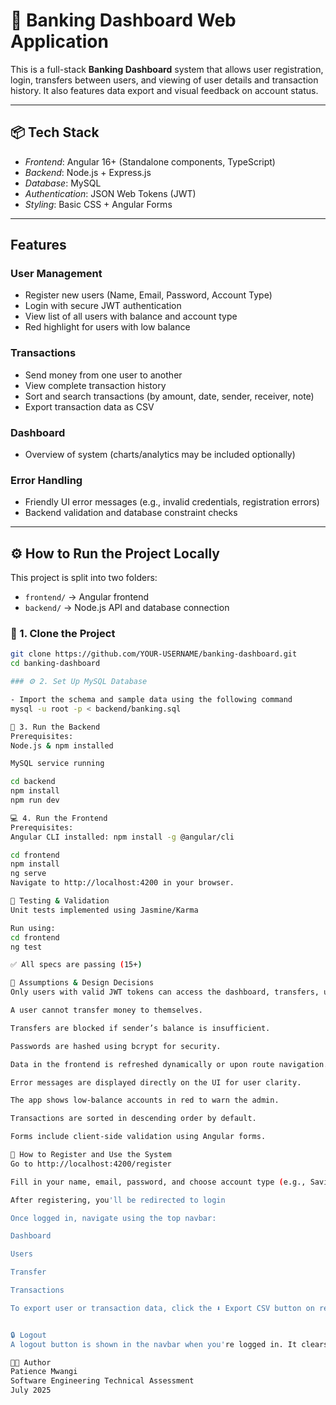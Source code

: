 # 💼 Banking Dashboard Web Application

This is a full-stack **Banking Dashboard** system that allows user registration, login, transfers between users, and viewing of user details and transaction history. It also features data export and visual feedback on account status.

---

## 📦 Tech Stack

- *Frontend*: Angular 16+ (Standalone components, TypeScript)
- *Backend*: Node.js + Express.js
- *Database*: MySQL
- *Authentication*: JSON Web Tokens (JWT)
- *Styling*: Basic CSS + Angular Forms

---

## Features

### User Management
- Register new users (Name, Email, Password, Account Type)
- Login with secure JWT authentication
- View list of all users with balance and account type
- Red highlight for users with low balance

### Transactions
- Send money from one user to another
- View complete transaction history
- Sort and search transactions (by amount, date, sender, receiver, note)
- Export transaction data as CSV

### Dashboard
- Overview of system (charts/analytics may be included optionally)

### Error Handling
- Friendly UI error messages (e.g., invalid credentials, registration errors)
- Backend validation and database constraint checks

---

## ⚙️ How to Run the Project Locally

This project is split into two folders:
- `frontend/` → Angular frontend
- `backend/` → Node.js API and database connection

### 🧱 1. Clone the Project
```bash
git clone https://github.com/YOUR-USERNAME/banking-dashboard.git
cd banking-dashboard

### ⚙️ 2. Set Up MySQL Database

- Import the schema and sample data using the following command
mysql -u root -p < backend/banking.sql

🚀 3. Run the Backend
Prerequisites:
Node.js & npm installed

MySQL service running

cd backend
npm install
npm run dev

💻 4. Run the Frontend
Prerequisites:
Angular CLI installed: npm install -g @angular/cli

cd frontend
npm install
ng serve
Navigate to http://localhost:4200 in your browser.

🧪 Testing & Validation
Unit tests implemented using Jasmine/Karma

Run using: 
cd frontend
ng test

✅ All specs are passing (15+)

🧠 Assumptions & Design Decisions
Only users with valid JWT tokens can access the dashboard, transfers, users, and transactions pages.

A user cannot transfer money to themselves.

Transfers are blocked if sender’s balance is insufficient.

Passwords are hashed using bcrypt for security.

Data in the frontend is refreshed dynamically or upon route navigation.

Error messages are displayed directly on the UI for user clarity.

The app shows low-balance accounts in red to warn the admin.

Transactions are sorted in descending order by default.

Forms include client-side validation using Angular forms.

📝 How to Register and Use the System
Go to http://localhost:4200/register

Fill in your name, email, password, and choose account type (e.g., Savings or Checking)

After registering, you'll be redirected to login

Once logged in, navigate using the top navbar:

Dashboard

Users

Transfer

Transactions

To export user or transaction data, click the ⬇️ Export CSV button on respective pages.


🔒 Logout
A logout button is shown in the navbar when you're logged in. It clears the JWT token and redirects to login.

👩‍💻 Author
Patience Mwangi
Software Engineering Technical Assessment
July 2025
